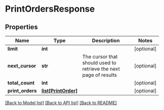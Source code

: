 # PrintOrdersResponse

## Properties
Name | Type | Description | Notes
------------ | ------------- | ------------- | -------------
**limit** | **int** |  | [optional] 
**next_cursor** | **str** | The cursor that should used to retrieve the next page of results | [optional] 
**total_count** | **int** |  | [optional] 
**print_orders** | [**list[PrintOrder]**](PrintOrder.md) |  | [optional] 

[[Back to Model list]](../README.md#documentation-for-models) [[Back to API list]](../README.md#documentation-for-api-endpoints) [[Back to README]](../README.md)


